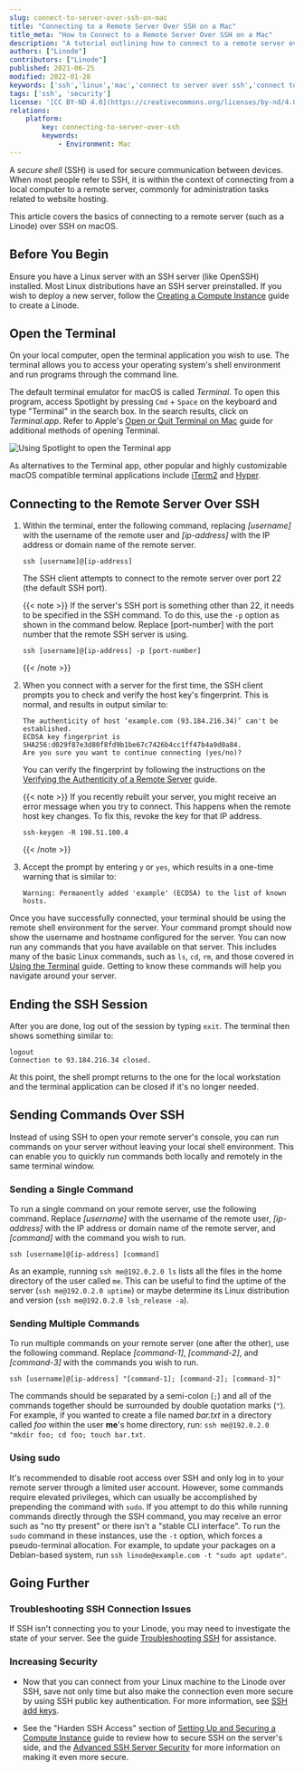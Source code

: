 ```yaml
---
slug: connect-to-server-over-ssh-on-mac
title: "Connecting to a Remote Server Over SSH on a Mac"
title_meta: "How to Connect to a Remote Server Over SSH on a Mac"
description: "A tutorial outlining how to connect to a remote server over SSH on a Mac computer, including opening the terminal and structuring the ssh command."
authors: ["Linode"]
contributors: ["Linode"]
published: 2021-06-25
modified: 2022-01-28
keywords: ['ssh','linux','mac','connect to server over ssh','connect to linode over ssh']
tags: ['ssh', 'security']
license: '[CC BY-ND 4.0](https://creativecommons.org/licenses/by-nd/4.0)'
relations:
    platform:
        key: connecting-to-server-over-ssh
        keywords:
            - Environment: Mac
---
```


A *secure shell* (SSH) is used for secure communication between devices. When most people refer to SSH, it is within the context of connecting from a local computer to a remote server, commonly for administration tasks related to website hosting.

This article covers the basics of connecting to a remote server (such as a Linode) over SSH on macOS.

## Before You Begin

Ensure you have a Linux server with an SSH server (like OpenSSH) installed. Most Linux distributions have an SSH server preinstalled. If you wish to deploy a new server, follow the [Creating a Compute Instance](/docs/products/compute/compute-instances/guides/create/) guide to create a Linode.

## Open the Terminal

On your local computer, open the terminal application you wish to use. The terminal allows you to access your operating system's shell environment and run programs through the command line.

The default terminal emulator for macOS is called *Terminal*. To open this program, access Spotlight by pressing `Cmd` + `Space` on the keyboard and type "Terminal" in the search box. In the search results, click on *Terminal.app*. Refer to Apple's [Open or Quit Terminal on Mac](https://support.apple.com/guide/terminal/open-or-quit-terminal-apd5265185d-f365-44cb-8b09-71a064a42125/mac) guide for additional methods of opening Terminal.

![Using Spotlight to open the Terminal app](terminal-in-spotlight.png)

As alternatives to the Terminal app, other popular and highly customizable macOS compatible terminal applications include [iTerm2](https://iterm2.com/) and [Hyper](https://hyper.is/).

## Connecting to the Remote Server Over SSH

1.  Within the terminal, enter the following command, replacing *[username]* with the username of the remote user and *[ip-address]* with the IP address or domain name of the remote server.

    ```command
    ssh [username]@[ip-address]
    ```

    The SSH client attempts to connect to the remote server over port 22 (the default SSH port).

    {{< note >}}
    If the server's SSH port is something other than 22, it needs to be specified in the SSH command. To do this, use the `-p` option as shown in the command below. Replace [port-number] with the port number that the remote SSH server is using.

    ```command
    ssh [username]@[ip-address] -p [port-number]
    ```
    {{< /note >}}

1.  When you connect with a server for the first time, the SSH client prompts you to check and verify the host key's fingerprint. This is normal, and results in output similar to:

    ```output
    The authenticity of host ‘example.com (93.184.216.34)’ can't be established.
    ECDSA key fingerprint is SHA256:d029f87e3d80f8fd9b1be67c7426b4cc1ff47b4a9d0a84.
    Are you sure you want to continue connecting (yes/no)?
    ```

    You can verify the fingerprint by following the instructions on the [Verifying the Authenticity of a Remote Server](/docs/guides/verifying-the-authenticity-of-remote-host/) guide.

    {{< note >}}
    If you recently rebuilt your server, you might receive an error message when you try to connect. This happens when the remote host key changes. To fix this, revoke the key for that IP address.

    ```command
    ssh-keygen -R 198.51.100.4
    ```
    {{< /note >}}

1.  Accept the prompt by entering `y` or `yes`, which results in a one-time warning that is similar to:

    ```output
    Warning: Permanently added 'example' (ECDSA) to the list of known hosts.
    ```

Once you have successfully connected, your terminal should be using the remote shell environment for the server. Your command prompt should now show the username and hostname configured for the server. You can now run any commands that you have available on that server. This includes many of the basic Linux commands, such as `ls`, `cd`, `rm`, and those covered in [Using the Terminal](/docs/guides/using-the-terminal/) guide. Getting to know these commands will help you navigate around your server.

## Ending the SSH Session

After you are done, log out of the session by typing `exit`. The terminal then shows something similar to:

```output
logout
Connection to 93.184.216.34 closed.
```

At this point, the shell prompt returns to the one for the local workstation and the terminal application can be closed if it's no longer needed.

## Sending Commands Over SSH

Instead of using SSH to open your remote server's console, you can run commands on your server without leaving your local shell environment. This can enable you to quickly run commands both locally and remotely in the same terminal window.

### Sending a Single Command

To run a single command on your remote server, use the following command. Replace *[username]* with the username of the remote user,  *[ip-address]* with the IP address or domain name of the remote server, and *[command]* with the command you wish to run.

```command
ssh [username]@[ip-address] [command]
```

As an example, running `ssh me@192.0.2.0 ls` lists all the files in the home directory of the user called `me`. This can be useful to find the uptime of the server (`ssh me@192.0.2.0 uptime`) or maybe determine its Linux distribution and version (`ssh me@192.0.2.0 lsb_release -a`).

### Sending Multiple Commands

To run multiple commands on your remote server (one after the other), use the following command. Replace *[command-1]*, *[command-2]*, and *[command-3]* with the commands you wish to run.

```command
ssh [username]@[ip-address] "[command-1]; [command-2]; [command-3]"
```

The commands should be separated by a semi-colon (`;`) and all of the commands together should be surrounded by double quotation marks (`"`). For example, if you wanted to create a file named *bar.txt* in a directory called *foo* within the user **me**'s home directory, run: `ssh me@192.0.2.0 "mkdir foo; cd foo; touch bar.txt`.

### Using sudo

It's recommended to disable root access over SSH and only log in to your remote server through a limited user account. However, some commands require elevated privileges, which can usually be accomplished by prepending the command with `sudo`. If you attempt to do this while running commands directly through the SSH command, you may receive an error such as "no tty present" or there isn't a "stable CLI interface". To run the `sudo` command in these instances, use the `-t` option, which forces a pseudo-terminal allocation. For example, to update your packages on a Debian-based system, run `ssh linode@example.com -t "sudo apt update"`.

## Going Further

### Troubleshooting SSH Connection Issues

If SSH isn't connecting you to your Linode, you may need to investigate the state of your server. See the guide [Troubleshooting SSH](/docs/products/compute/compute-instances/guides/troubleshooting-ssh-issues/) for assistance.

### Increasing Security

- Now that you can connect from your Linux machine to the Linode over SSH, save not only time but also make the connection even more secure by using SSH public key authentication. For more information, see [SSH add keys](/docs/guides/use-public-key-authentication-with-ssh/).

- See the "Harden SSH Access" section of [Setting Up and Securing a Compute Instance](/docs/products/compute/compute-instances/guides/set-up-and-secure/) guide to review how to secure SSH on the server's side, and the [Advanced SSH Server Security](/docs/guides/advanced-ssh-server-security/) for more information on making it even more secure.